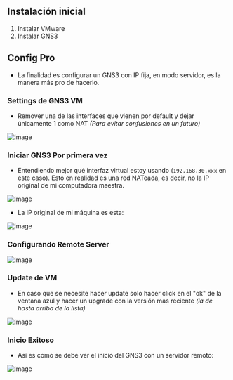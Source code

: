 ## Instalación inicial

1. Instalar VMware
2. Instalar GNS3

## Config Pro

- La finalidad es configurar un GNS3 con IP fija, en modo servidor, es la manera más pro de hacerlo.

### Settings de GNS3 VM

- Remover una de las interfaces que vienen por default y dejar únicamente 1 como NAT _(Para evitar confusiones en un futuro)_

![image](https://github.com/Fz3r0/Fz3r0_-_MikroTik/assets/94720207/0f2b113b-71b9-45c8-89f4-6c891fe3dee9)

### Iniciar GNS3 Por primera vez

- Entendiendo mejor qué interfaz virtual estoy usando (`192.168.30.xxx` en este caso). Esto en realidad es una red NATeada, es decir, no la IP original de mi computadora maestra. 

![image](https://github.com/Fz3r0/Fz3r0_-_MikroTik/assets/94720207/3213f8b9-2a71-4bd9-9557-e3319abe852f)

- La IP original de mi máquina es esta:

![image](https://github.com/Fz3r0/Fz3r0_-_MikroTik/assets/94720207/797828e3-3ce2-46b0-8375-aede3485c33f)

### Configurando Remote Server

![image](https://github.com/Fz3r0/Fz3r0_-_MikroTik/assets/94720207/da4689a4-adf3-494d-9e43-f5d594c2c568)

### Update de VM

- En caso que se necesite hacer update solo hacer click en el "ok" de la ventana azul y hacer un upgrade con la versión mas reciente _(la de hasta arriba de la lista)_

![image](https://github.com/Fz3r0/Fz3r0_-_MikroTik/assets/94720207/186eea59-f922-440b-b2cc-65a741638e24)

### Inicio Exitoso

- Así es como se debe ver el inicio del GNS3 con un servidor remoto:

![image](https://github.com/Fz3r0/Fz3r0_-_MikroTik/assets/94720207/ba83b470-f3e2-430f-a500-9cd0bac08cd4)

























